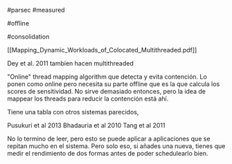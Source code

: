 #parsec 
#measured 

#offline

#consolidation 



[[Mapping_Dynamic_Workloads_of_Colocated_Multithreaded.pdf]]

Dey et al. 2011 tambien hacen multithreaded

"Online" thread mapping algorithm que detecta y evita contención. Lo ponen como online pero necesita su parte offline que es la que calcula los scores de sensitividad. No sirve demasiado entonces, pero la idea de mappear los threads para reducir la contención está ahí.


Tiene una tabla con otros sistemas parecidos, 

Pusukuri et al 2013
Bhadauria et al 2010 
Tang et al 2011


No lo termino de leer, pero esto se puede aplicar a aplicaciones que se repitan mucho en el sistema. Pero solo eso, si añades una nueva, tienes que medir el rendimiento de dos formas antes de poder schedulearlo bien.